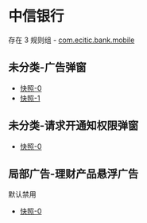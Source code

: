 # 中信银行

存在 3 规则组 - [com.ecitic.bank.mobile](/src/apps/com.ecitic.bank.mobile.ts)

## 未分类-广告弹窗

- [快照-0](https://i.gkd.li/i/13402746)
- [快照-1](https://i.gkd.li/i/12701230)

## 未分类-请求开通知权限弹窗

- [快照-0](https://i.gkd.li/i/13399102)

## 局部广告-理财产品悬浮广告

默认禁用

- [快照-0](https://i.gkd.li/i/14208637)
